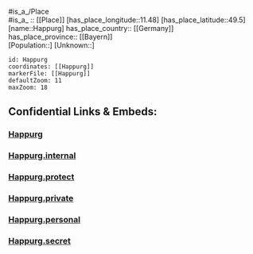 ﻿---
location: [49.5,11.48] 
mapzoom: [7,12] 
mapmarker: city 
type: City
tags:
- geo/City


SpocWebEntityId: 30765
isDeleted: false
confidential: public

---
#is_a_/Place  
#is_a_ :: [[Place]] 
[has_place_longitude::11.48] 
[has_place_latitude::49.5] 
[name::Happurg] 
has_place_country:: [[Germany]]  
has_place_province:: [[Bayern]]  
[Population::] 
[Unknown::] 


```leaflet
id: Happurg
coordinates: [[Happurg]] 
markerFile: [[Happurg]] 
defaultZoom: 11 
maxZoom: 18
```


## Confidential Links & Embeds: 

### [Happurg](/_public/Earth/Continent/Europe/Europe~Central/Germany/Germany~West/Bayern/counties~Bayern/Nürnberger_Land/cities~Nürnbg_Land/Happurg.md) 

### [Happurg.internal](/_internal/Earth/Continent/Europe/Europe~Central/Germany/Germany~West/Bayern/counties~Bayern/Nürnberger_Land/cities~Nürnbg_Land/Happurg.internal.md) 

### [Happurg.protect](/_protect/Earth/Continent/Europe/Europe~Central/Germany/Germany~West/Bayern/counties~Bayern/Nürnberger_Land/cities~Nürnbg_Land/Happurg.protect.md) 

### [Happurg.private](/_private/Earth/Continent/Europe/Europe~Central/Germany/Germany~West/Bayern/counties~Bayern/Nürnberger_Land/cities~Nürnbg_Land/Happurg.private.md) 

### [Happurg.personal](/_personal/Earth/Continent/Europe/Europe~Central/Germany/Germany~West/Bayern/counties~Bayern/Nürnberger_Land/cities~Nürnbg_Land/Happurg.personal.md) 

### [Happurg.secret](/_secret/Earth/Continent/Europe/Europe~Central/Germany/Germany~West/Bayern/counties~Bayern/Nürnberger_Land/cities~Nürnbg_Land/Happurg.secret.md) 
